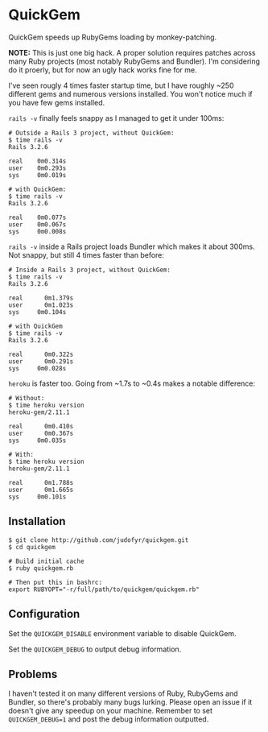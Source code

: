 # QuickGem

QuickGem speeds up RubyGems loading by monkey-patching.

**NOTE:** This is just one big hack. A proper solution requires patches across
many Ruby projects (most notably RubyGems and Bundler). I'm considering do it
proerly, but for now an ugly hack works fine for me.

I've seen rougly 4 times faster startup time, but I have roughly ~250
different gems and numerous versions installed. You won't notice much if you
have few gems installed.

`rails -v` finally feels snappy as I managed to get it under 100ms:

    # Outside a Rails 3 project, without QuickGem:
    $ time rails -v
    Rails 3.2.6

    real    0m0.314s
    user    0m0.293s
    sys     0m0.019s

    # with QuickGem:
    $ time rails -v
    Rails 3.2.6

    real    0m0.077s
    user    0m0.067s
    sys     0m0.008s

`rails -v` inside a Rails project loads Bundler which makes it about 300ms. Not
snappy, but still 4 times faster than before:

    # Inside a Rails 3 project, without QuickGem:
    $ time rails -v
    Rails 3.2.6

    real	  0m1.379s
    user	  0m1.023s
    sys	    0m0.104s

    # with QuickGem
    $ time rails -v
    Rails 3.2.6

    real	  0m0.322s
    user	  0m0.291s
    sys	    0m0.028s

`heroku` is faster too. Going from ~1.7s to ~0.4s makes a notable difference:

    # Without:
    $ time heroku version
    heroku-gem/2.11.1

    real	  0m0.410s
    user	  0m0.367s
    sys	    0m0.035s

    # With:
    $ time heroku version
    heroku-gem/2.11.1

    real	  0m1.788s
    user	  0m1.665s
    sys	    0m0.101s

## Installation

    $ git clone http://github.com/judofyr/quickgem.git
    $ cd quickgem

    # Build initial cache
    $ ruby quickgem.rb

    # Then put this in bashrc:
    export RUBYOPT="-r/full/path/to/quickgem/quickgem.rb"

## Configuration

Set the `QUICKGEM_DISABLE` environment variable to disable QuickGem.

Set the `QUICKGEM_DEBUG` to output debug information.

## Problems

I haven't tested it on many different versions of Ruby, RubyGems and Bundler,
so there's probably many bugs lurking. Please open an issue if it doesn't give
any speedup on your machine. Remember to set `QUICKGEM_DEBUG=1` and post the
debug information outputted.

